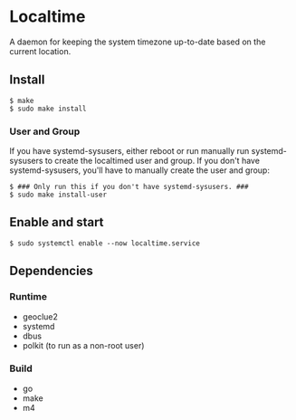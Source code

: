 # Localtime

A daemon for keeping the system timezone up-to-date based on the current location.

## Install

    $ make
    $ sudo make install

### User and Group

If you have systemd-sysusers, either reboot or run manually run systemd-sysusers to create the localtimed user and group. If you don't have systemd-sysusers, you'll have to manually create the user and group:

    $ ### Only run this if you don't have systemd-sysusers. ###
    $ sudo make install-user

## Enable and start

    $ sudo systemctl enable --now localtime.service

## Dependencies

### Runtime

* geoclue2
* systemd
* dbus
* polkit (to run as a non-root user)

### Build

* go
* make
* m4
